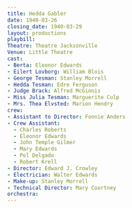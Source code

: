 ```yaml
---
title: Hedda Gabler
date: 1940-03-26
closing_date: 1940-03-29
layout: productions
playbill:
Theatre: Theatre Jacksonville
Venue: Little Theatre
cast:
- Berta: Eleonor Edwards
- Eilert Lovborg: William Blois
- George Tesman: Stanley Morrell
- Hedda Tesman: Edre Ferguson
- Judge Brack: Alfred McGinnis
- Miss Julia Tesman: Marguerite Culp
- Mrs. Thea Elvsted: Marion Hendry
crew:
- Assistant to Director: Fonnie Anders
- Crew Assistant:
  - Charles Roberts
  - Eleonor Edwards
  - John Temple Gilmer
  - Mary Edwards
  - Pol Delgado
  - Robert Krell
- Director: Edward J. Crowley
- Electrician: Walter Edwards
- Make-up: Stanley Morrell
- Technical Director: Mary Courtney
orchestra:
---
```


